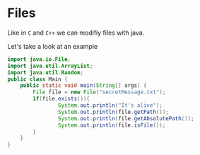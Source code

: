 # Files
Like in `C` and `C++` we can modifiy files with java.

Let's take a look at an example
```java
import java.io.File;
import java.util.ArrayList;
import java.util.Random;
public class Main {
    public static void main(String[] args) {
        File file = new File("secretMessage.txt");
        if(file.exists()){
                System.out.println("It's alive");
                System.out.println(file.getPath());
                System.out.println(file.getAbsolutePath());
                System.out.println(file.isFile());
        }
    }
}
```